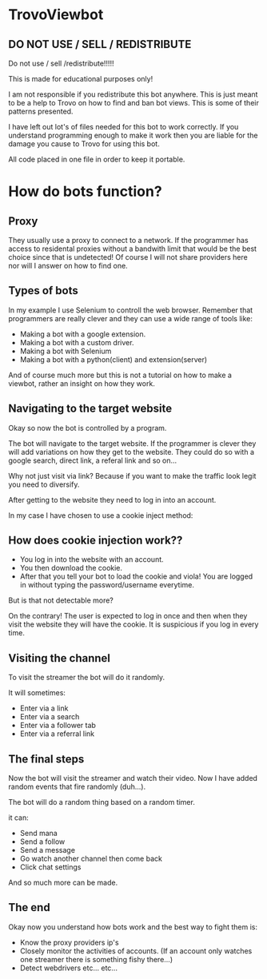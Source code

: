 # TrovoViewbot



## DO NOT USE / SELL / REDISTRIBUTE 

Do not use / sell /redistribute!!!!!

This is made for educational purposes only!

I am not responsible if you redistribute this bot anywhere. This is just meant to be a help to Trovo on how to find and ban bot views. This is some of their patterns presented.

I have left out lot's of files needed for this bot to work correctly. If you understand programming enough to make it work then you are liable for the damage you cause to Trovo for using this bot.

All code placed in one file in order to keep it portable.

# How do bots function?

## Proxy

They usually use a proxy to connect to a network. If the programmer has access to residental proxies without a bandwith limit that would be the best choice since that is undetected! Of course I will not share providers here nor will I answer on how to find one.

## Types of bots

In my example I use Selenium to controll the web browser. Remember that programmers are really clever and they can use a wide range of tools like:

- Making a bot with a google extension.
- Making a bot with a custom driver. 
- Making a bot with Selenium
- Making a bot with a python(client) and extension(server)

And of course much more but this is not a tutorial on how to make a viewbot, rather an insight on how they work.

## Navigating to the target website

Okay so now the bot is controlled by a program.

The bot will navigate to the target website. If the programmer is clever they will add variations on how they get to the website. They could do so with a google search, direct link, a referal link and so on...

Why not just visit via link? Because if you want to make the traffic look legit you need to diversify.

After getting to the website they need to log in into an account.

In my case I have chosen to use a cookie inject method:

## How does cookie injection work??

- You log in into the website with an account.
- You then download the cookie.
- After that you tell your bot to load the cookie and viola! You are logged in without typing the password/username everytime.

But is that not detectable more?

On the contrary! The user is expected to log in once and then when they visit the website they will have the cookie. It is suspicious if you log in every time.

## Visiting the channel

To visit the streamer the bot will do it randomly.

It will sometimes:

- Enter via a link
- Enter via a search
- Enter via a follower tab
- Enter via a referral link

## The final steps

Now the bot will visit the streamer and watch their video. Now I have added random events that fire randomly (duh...). 

The bot will do a random thing based on a random timer. 

it can:

- Send mana
- Send a follow
- Send a message
- Go watch another channel then come back
- Click chat settings

And so much more can be made.

## The end

Okay now you understand how bots work and the best way to fight them is:

- Know the proxy providers ip's
- Closely monitor the activities of accounts. (If an account only watches one streamer there is something fishy there...)
- Detect webdrivers
etc... etc...
